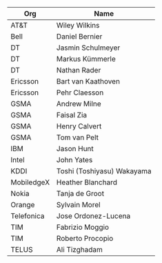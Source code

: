 | Org                    | Name                                                |
| -----------------------| ----------------------------------------------------|
| AT&T | Wiley Wilkins |
| Bell | Daniel Bernier |
| DT | Jasmin Schulmeyer |
| DT | Markus Kümmerle |
| DT | Nathan Rader |
| Ericsson | Bart van Kaathoven |
| Ericsson | Pehr Claesson |
| GSMA | Andrew Milne |
| GSMA | Faisal Zia |
| GSMA | Henry Calvert |
| GSMA | Tom van Pelt |
| IBM | Jason Hunt |
| Intel | John Yates |
| KDDI | Toshi (Toshiyasu) Wakayama |
| MobiledgeX | Heather Blanchard |
| Nokia | Tanja de Groot |
| Orange | Sylvain Morel |
| Telefonica | Jose Ordonez-Lucena |
| TIM | Fabrizio Moggio |
| TIM | Roberto Procopio |
| TELUS | Ali Tizghadam |
